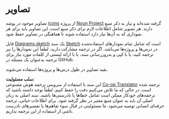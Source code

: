 <!--
CO_OP_TRANSLATOR_METADATA:
{
  "original_hash": "50abd54997afa7e7a3fc7019379e49e3",
  "translation_date": "2025-08-25T20:43:14+00:00",
  "source_file": "images/README.md",
  "language_code": "fa"
}
-->
# تصاویر

تصاویر موجود در پوشه [icons](../../../images/icons) از پروژه [Noun Project](https://thenounproject.com) گرفته شده‌اند و نیاز به ذکر منبع دارند. هر تصویر شامل اطلاعات لازم برای ذکر منبع است. این تصاویر باید برای هر نموداری که به آن‌ها نیاز دارد استفاده شوند تا هماهنگی در تصاویر حفظ شود.

فایل [Diagrams.sketch](../../../images/Diagrams.sketch) یک سند [Sketch](https://www.sketch.com) است که شامل تمام نمودارهای استفاده‌شده در درس‌ها و پروژه‌ها می‌باشد. اگر در ترجمه مشارکت دارید، لطفاً این نمودارها را نیز ترجمه کنید، یا با کپی و به‌روزرسانی سند، یا با ارائه لیستی از کلمات مورد نیاز برای ترجمه به‌عنوان یک مسئله در GitHub.

بقیه تصاویر در طول درس‌ها و پروژه‌ها استفاده می‌شوند.

**سلب مسئولیت**:  
این سند با استفاده از سرویس ترجمه هوش مصنوعی [Co-op Translator](https://github.com/Azure/co-op-translator) ترجمه شده است. در حالی که ما تلاش می‌کنیم دقت را حفظ کنیم، لطفاً توجه داشته باشید که ترجمه‌های خودکار ممکن است شامل خطاها یا نادرستی‌ها باشند. سند اصلی به زبان اصلی آن باید به عنوان منبع معتبر در نظر گرفته شود. برای اطلاعات حیاتی، ترجمه حرفه‌ای انسانی توصیه می‌شود. ما مسئولیتی در قبال سوء تفاهم‌ها یا تفسیرهای نادرست ناشی از استفاده از این ترجمه نداریم.